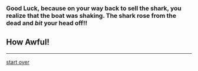 ### Good Luck, because on your way back to sell the shark, you realize that the boat was shaking. The shark rose from the dead and _bit_ your head off!!  
## How Awful!

---
[start over](start.md)
